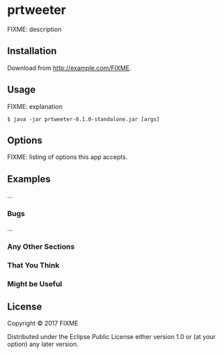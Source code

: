 # prtweeter

FIXME: description

## Installation

Download from http://example.com/FIXME.

## Usage

FIXME: explanation

    $ java -jar prtweeter-0.1.0-standalone.jar [args]

## Options

FIXME: listing of options this app accepts.

## Examples

...

### Bugs

...

### Any Other Sections
### That You Think
### Might be Useful

## License

Copyright © 2017 FIXME

Distributed under the Eclipse Public License either version 1.0 or (at
your option) any later version.
